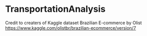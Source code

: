 # TransportationAnalysis
Credit to creaters of Kaggle dataset Brazilian E-commerce by Olist 
https://www.kaggle.com/olistbr/brazilian-ecommerce/version/7
